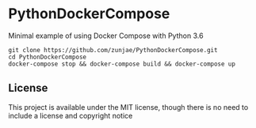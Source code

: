# PythonDockerCompose
Minimal example of using Docker Compose with Python 3.6

```
git clone https://github.com/zunjae/PythonDockerCompose.git
cd PythonDockerCompose
docker-compose stop && docker-compose build && docker-compose up
```

## License

This project is available under the MIT license, though there is no need to include a license and copyright notice
